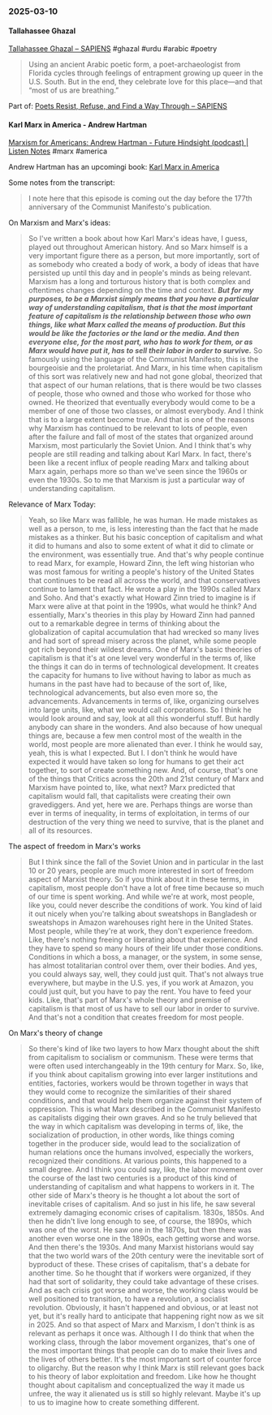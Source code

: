 ### 2025-03-10
#### Tallahassee Ghazal
[Tallahassee Ghazal – SAPIENS](https://www.sapiens.org/culture/tallahassee-ghazal-poem-noland-blain/) #ghazal #urdu #arabic #poetry 

> Using an ancient Arabic poetic form, a poet-archaeologist from Florida cycles through feelings of entrapment growing up queer in the U.S. South. But in the end, they celebrate love for this place—and that “most of us are breathing.”

Part of: [Poets Resist, Refuse, and Find a Way Through – SAPIENS](https://www.sapiens.org/culture/resistance-refusal-wayfinding-anthropological-poetry/)

#### Karl Marx in America - Andrew Hartman
[Marxism for Americans: Andrew Hartman - Future Hindsight (podcast) \| Listen Notes](https://www.listennotes.com/podcasts/future-hindsight/marxism-for-americans-andrew-UBdXZyqVc3e/) #marx #america

Andrew Hartman has an upcomingi book: [Karl Marx in America](https://press.uchicago.edu/ucp/books/author/H/A/au20063406.html)

Some notes from the transcript:

> I note here that this episode is coming out the day before the 177th anniversary of the Communist Manifesto's publication.

On Marxism and Marx's ideas:

> So I've written a book about how Karl Marx's ideas have, I guess, played out throughout American history. And so Marx himself is a very important figure there as a person, but more importantly, sort of as somebody who created a body of work, a body of ideas that have persisted up until this day and in people's minds as being relevant. Marxism has a long and torturous history that is both complex and oftentimes changes depending on the time and context. ***But for my purposes, to be a Marxist simply means that you have a particular way of understanding capitalism, that is that the most important feature of capitalism is the relationship between those who own things, like what Marx called the means of production. But this would be like the factories or the land or the media. And then everyone else, for the most part, who has to work for them, or as Marx would have put it, has to sell their labor in order to survive.*** So famously using the language of the Communist Manifesto, this is the bourgeoisie and the proletariat. And Marx, in his time when capitalism of this sort was relatively new and had not gone global, theorized that that aspect of our human relations, that is there would be two classes of people, those who owned and those who worked for those who owned. He theorized that eventually everybody would come to be a member of one of those two classes, or almost everybody. And I think that is to a large extent become true. And that is one of the reasons why Marxism has continued to be relevant to lots of people, even after the failure and fall of most of the states that organized around Marxism, most particularly the Soviet Union. And I think that's why people are still reading and talking about Karl Marx. In fact, there's been like a recent influx of people reading Marx and talking about Marx again, perhaps more so than we've seen since the 1960s or even the 1930s. So to me that Marxism is just a particular way of understanding capitalism.

Relevance of Marx Today:

> Yeah, so like Marx was fallible, he was human. He made mistakes as well as a person, to me, is less interesting than the fact that he made mistakes as a thinker. But his basic conception of capitalism and what it did to humans and also to some extent of what it did to climate or the environment, was essentially true. And that's why people continue to read Marx, for example, Howard Zinn, the left wing historian who was most famous for writing a people's history of the United States that continues to be read all across the world, and that conservatives continue to lament that fact. He wrote a play in the 1990s called Marx and Soho. And that's exactly what Howard Zinn tried to imagine is if Marx were alive at that point in the 1990s, what would he think? And essentially, Marx's theories in this play by Howard Zinn had panned out to a remarkable degree in terms of thinking about the globalization of capital accumulation that had wrecked so many lives and had sort of spread misery across the planet, while some people got rich beyond their wildest dreams. One of Marx's basic theories of capitalism is that it's at one level very wonderful in the terms of, like the things it can do in terms of technological development. It creates the capacity for humans to live without having to labor as much as humans in the past have had to because of the sort of, like, technological advancements, but also even more so, the advancements. Advancements in terms of, like, organizing ourselves into large units, like, what we would call corporations. So I think he would look around and say, look at all this wonderful stuff. But hardly anybody can share in the wonders. And also because of how unequal things are, because a few men control most of the wealth in the world, most people are more alienated than ever. I think he would say, yeah, this is what I expected. But I. I don't think he would have expected it would have taken so long for humans to get their act together, to sort of create something new. And, of course, that's one of the things that Critics across the 20th and 21st century of Marx and Marxism have pointed to, like, what next? Marx predicted that capitalism would fall, that capitalists were creating their own gravediggers. And yet, here we are. Perhaps things are worse than ever in terms of inequality, in terms of exploitation, in terms of our destruction of the very thing we need to survive, that is the planet and all of its resources.

The aspect of freedom in Marx's works

> But I think since the fall of the Soviet Union and in particular in the last 10 or 20 years, people are much more interested in sort of freedom aspect of Marxist theory. So if you think about it in these terms, in capitalism, most people don't have a lot of free time because so much of our time is spent working. And while we're at work, most people, like you, could never describe the conditions of work. You kind of laid it out nicely when you're talking about sweatshops in Bangladesh or sweatshops in Amazon warehouses right here in the United States. Most people, while they're at work, they don't experience freedom. Like, there's nothing freeing or liberating about that experience. And they have to spend so many hours of their life under those conditions. Conditions in which a boss, a manager, or the system, in some sense, has almost totalitarian control over them, over their bodies. And yes, you could always say, well, they could just quit. That's not always true everywhere, but maybe in the U.S. yes, if you work at Amazon, you could just quit, but you have to pay the rent. You have to feed your kids. Like, that's part of Marx's whole theory and premise of capitalism is that most of us have to sell our labor in order to survive. And that's not a condition that creates freedom for most people.

On Marx's theory of change

> So there's kind of like two layers to how Marx thought about the shift from capitalism to socialism or communism. These were terms that were often used interchangeably in the 19th century for Marx. So, like, if you think about capitalism growing into ever larger institutions and entities, factories, workers would be thrown together in ways that they would come to recognize the similarities of their shared conditions, and that would help them organize against their system of oppression. This is what Marx described in the Communist Manifesto as capitalists digging their own graves. And so he truly believed that the way in which capitalism was developing in terms of, like, the socialization of production, in other words, like things coming together in the producer side, would lead to the socialization of human relations once the humans involved, especially the workers, recognized their conditions. At various points, this happened to a small degree. And I think you could say, like, the labor movement over the course of the last two centuries is a product of this kind of understanding of capitalism and what happens to workers in it. The other side of Marx's theory is he thought a lot about the sort of inevitable crises of capitalism. And so just in his life, he saw several extremely damaging economic crises of capitalism. 1830s, 1850s. And then he didn't live long enough to see, of course, the 1890s, which was one of the worst. He saw one in the 1870s, but then there was another even worse one in the 1890s, each getting worse and worse. And then there's the 1930s. And many Marxist historians would say that the two world wars of the 20th century were the inevitable sort of byproduct of these. These crises of capitalism, that's a debate for another time. So he thought that if workers were organized, if they had that sort of solidarity, they could take advantage of these crises. And as each crisis got worse and worse, the working class would be well positioned to transition, to have a revolution, a socialist revolution. Obviously, it hasn't happened and obvious, or at least not yet, but it's really hard to anticipate that happening right now as we sit in 2025. And so that aspect of Marx and Marxism, I don't think is as relevant as perhaps it once was. Although I I do think that when the working class, through the labor movement organizes, that's one of the most important things that people can do to make their lives and the lives of others better. It's the most important sort of counter force to oligarchy. But the reason why I think Marx is still relevant goes back to his theory of labor exploitation and freedom. Like how he thought thought about capitalism and conceptualized the way it made us unfree, the way it alienated us is still so highly relevant. Maybe it's up to us to imagine how to create something different.